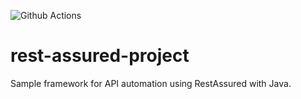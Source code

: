 ![Github Actions](https://github.com/github/docs/actions/workflows/api-test.yml/badge.svg)

# rest-assured-project
Sample framework for API automation using RestAssured with Java.
